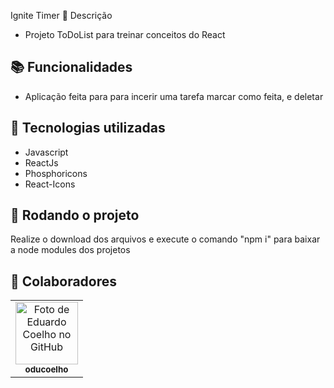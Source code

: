 Ignite Timer
:memo: Descrição
* Projeto ToDoList para treinar conceitos do React

## :books: Funcionalidades
* Aplicação feita para para incerir uma tarefa marcar como feita, e deletar
     
## :wrench: Tecnologias utilizadas
* Javascript
* ReactJs
* Phosphoricons
* React-Icons
     
## :rocket: Rodando o projeto
Realize o download dos arquivos e execute o comando "npm i" para baixar a node modules dos projetos

## :handshake: Colaboradores
<table>
  <tr>
    <td align="center">
      <a href="http://github.com/oducoelho">
        <img src="https://avatars.githubusercontent.com/u/104034703?v=4" width="100px;" alt="Foto de Eduardo Coelho no GitHub"/><br>
        <sub>
          <b>oducoelho</b>
        </sub>
      </a>
    </td>
  </tr>
</table>
